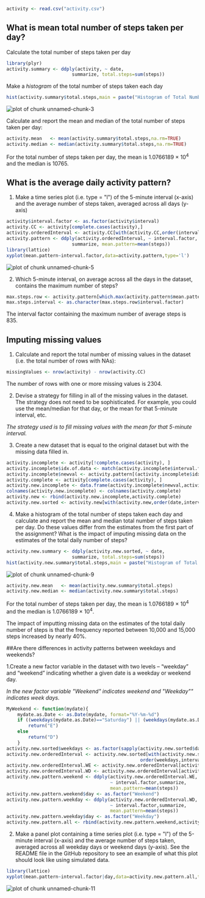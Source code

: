 



```r
activity <- read.csv("activity.csv")
```
## What is mean total number of steps taken per day?
Calculate the total number of steps taken per day

```r
library(plyr)
activity.summary <- ddply(activity, ~ date,
                        summarize, total.steps=sum(steps))
```
Make a *histogram* of the total number of steps taken each day

```r
hist(activity.summary$total.steps,main = paste("Histogram of Total Number of Step Taken Each Day"),xlab = paste("Total # of Steps Taken"))
```

![plot of chunk unnamed-chunk-3](figure/unnamed-chunk-3-1.png) 



Calculate and report the mean and median of the total number of steps taken per day:

```r
activity.mean   <- mean(activity.summary$total.steps,na.rm=TRUE)
activity.median <- median(activity.summary$total.steps,na.rm=TRUE)
```
For the total number of steps taken per day, the mean is 1.0766189 &times; 10<sup>4</sup> and the
median is 10765.

## What is the average daily activity pattern?
1. Make a time series plot (i.e. type = "l") of the 5-minute interval (x-axis) and the average number of steps taken, averaged across all days (y-axis)


```r
activity$interval.factor <- as.factor(activity$interval)
activity.CC <- activity[complete.cases(activity),]
activity.orderedInterval <- activity.CC[with(activity.CC,order(interval.factor)), ]
activity.pattern <- ddply(activity.orderedInterval, ~ interval.factor,
                        summarize, mean.pattern=mean(steps))
library(lattice)
xyplot(mean.pattern~interval.factor,data=activity.pattern,type='l')
```

![plot of chunk unnamed-chunk-5](figure/unnamed-chunk-5-1.png) 

2. Which 5-minute interval, on average across all the days in the dataset, contains the maximum number of steps?

```r
max.steps.row <- activity.pattern[which.max(activity.pattern$mean.pattern), ]
max.steps.interval <- as.character(max.steps.row$interval.factor)
```
   The interval factor containing the maximum number of average steps is 
835.

## Imputing missing values
1. Calculate and report the total number of missing values in the dataset (i.e. the total number of rows with NAs):

```r
missingValues <- nrow(activity) - nrow(activity.CC)
```
The number of rows with one or more missing values is 2304.


2. Devise a strategy for filling in all of the missing values in the dataset. The strategy does not need to be sophisticated. For example, you could use the mean/median for that day, or the mean for that 5-minute interval, etc.

*The strategy used is to fill missing values with the mean for that 5-minute interval.*

3. Create a new dataset that is equal to the original dataset but with the missing data filled in.

```r
activity.incomplete <- activity[!complete.cases(activity), ]
activity.incomplete$idx.of.data <- match(activity.incomplete$interval.factor,activity.pattern$interval.factor)
activity.incomplete$newval <- activity.pattern[(activity.incomplete$idx.of.data),2]
activity.complete <- activity[complete.cases(activity), ]
activity.new.incomplete <- data.frame(activity.incomplete$newval,activity.incomplete[,2],activity.incomplete[,3],activity.incomplete[,4])
colnames(activity.new.incomplete) <- colnames(activity.complete)
activity.new <- rbind(activity.new.incomplete,activity.complete)
activity.new.sorted <- activity.new[with(activity.new,order(date,interval)), ]
```
4. Make a histogram of the total number of steps taken each day and calculate and report the mean and median total number of steps taken per day. Do these values differ from the estimates from the first part of the assignment? What is the impact of imputing missing data on the estimates of the total daily number of steps?


```r
activity.new.summary <- ddply(activity.new.sorted, ~ date,
                        summarize, total.steps=sum(steps))
hist(activity.new.summary$total.steps,main = paste("Histogram of Total Number of Step Taken Each Day"),xlab = paste("Total # of Steps Taken"))
```

![plot of chunk unnamed-chunk-9](figure/unnamed-chunk-9-1.png) 

```r
activity.new.mean   <- mean(activity.new.summary$total.steps)
activity.new.median <- median(activity.new.summary$total.steps)
```
For the total number of steps taken per day, the mean is 1.0766189 &times; 10<sup>4</sup> and the
median is 1.0766189 &times; 10<sup>4</sup>.

The impact of imputting missing data on the estimates of the total daily number of steps is that the frequency reported between 10,000 and 15,000 steps increased by nearly 40%.

##Are there differences in activity patterns between weekdays and weekends?

1.Create a new factor variable in the dataset with two levels – “weekday” and “weekend” indicating whether a given date is a weekday or weekend day.

*In the new factor variable "Weekend" indicates weekend and "Weekday"" indicates week days.*


```r
MyWeekend <- function(mydate){
    mydate.as.Date <- as.Date(mydate, format="%Y-%m-%d")
    if ((weekdays(mydate.as.Date)=="Saturday") || (weekdays(mydate.as.Date)=="Sunday"))
        return("E")
    else 
        return("D")
    }
activity.new.sorted$weekdays <- as.factor(sapply(activity.new.sorted$date,MyWeekend))
activity.new.orderedInterval <- activity.new.sorted[with(activity.new.sorted,
                                                 order(weekdays,interval.factor)), ]
activity.new.orderedInterval.WE <- activity.new.orderedInterval[activity.new.orderedInterval$weekdays=="E", ]
activity.new.orderedInterval.WD <- activity.new.orderedInterval[activity.new.orderedInterval$weekdays=="D", ]
activity.new.pattern.weekend <- ddply(activity.new.orderedInterval.WE, 
                                      ~ interval.factor,summarize, 
                                      mean.pattern=mean(steps))
activity.new.pattern.weekend$day <- as.factor("Weekend")
activity.new.pattern.weekday <- ddply(activity.new.orderedInterval.WD, 
                                      ~ interval.factor,summarize, 
                                      mean.pattern=mean(steps))
activity.new.pattern.weekday$day <- as.factor("Weekday")
activity.new.pattern.all <- rbind(activity.new.pattern.weekend,activity.new.pattern.weekday)
```
2. Make a panel plot containing a time series plot (i.e. type = "l") of the 5-minute interval (x-axis) and the average number of steps taken, averaged across all weekday days or weekend days (y-axis). See the README file in the GitHub repository to see an example of what this plot should look like using simulated data.

```r
library(lattice) 
xyplot(mean.pattern~interval.factor|day,data=activity.new.pattern.all,type='l',layout=c(1,2))
```

![plot of chunk unnamed-chunk-11](figure/unnamed-chunk-11-1.png) 

